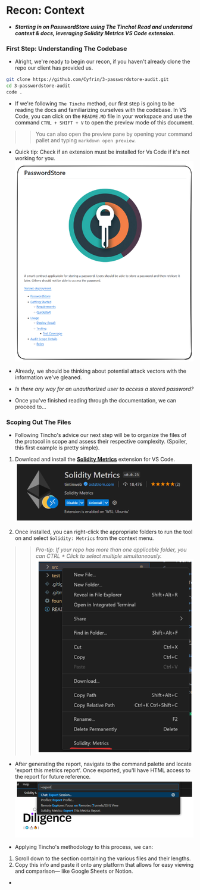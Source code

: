 # Recon: Context
- ***Starting in on PasswordStore using The Tincho! Read and understand context & docs, leveraging Solidity Metrics VS Code extension.***

### First Step: Understanding The Codebase
- Alright, we're ready to begin our recon, if you haven't already clone the repo our client has provided us.

```bash
git clone https://github.com/Cyfrin/3-passwordstore-audit.git
cd 3-passwordstore-audit
code .
```

- If we're following `The Tincho` method, our first step is going to be reading the docs and familiarizing ourselves with the codebase. In VS Code, you can click on the `README.MD` file in your workspace and use the command `CTRL + SHIFT + V` to open the preview mode of this document.

>> You can also open the preview pane by opening your command pallet and typing `markdown open preview`.

- Quick tip: Check if an extension must be installed for Vs Code if it's not working for you.
![alt text](<Images/image copy 4.png>)

- Already, we should be thinking about potential attack vectors with the information we've gleaned.
- _Is there any way for an unauthorized user to access a stored password?_
- Once you've finished reading through the documentation, we can proceed to...

### Scoping Out The Files
- Following Tincho's advice our next step will be to organize the files of the protocol in scope and assess their respective complexity. (Spoiler, this first example is pretty simple).

1. Download and install the **[Solidity Metrics](https://marketplace.visualstudio.com/items?itemName=tintinweb.solidity-metrics)** extension for VS Code.
![alt text](<Images/image copy 5.png>)

2. Once installed, you can right-click the appropriate folders to run the tool on and select `Solidity: Metrics` from the context menu.

>> _Pro-tip: If your repo has more than one applicable folder, you can CTRL + Click to select multiple simultaneously._
![alt text](<Images/image copy 6.png>)

- After generating the report, navigate to the command palette and locate 'export this metrics report'. Once exported, you'll have HTML access to the report for future reference.
![alt text](<Images/image copy 7.png>)

- Applying Tincho's methodology to this process, we can:

1. Scroll down to the section containing the various files and their lengths.
2. Copy this info and paste it onto any platform that allows for easy viewing and comparison— like Google Sheets or Notion.

- 